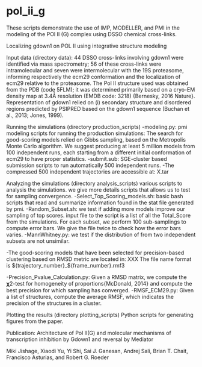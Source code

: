 # pol_ii_g
These scripts demonstrate the use of IMP, MODELLER, and PMI in the modeling of the POl II (G) complex using DSSO chemical cross-links.

Localizing gdown1 on POL II using integrative structure modeling

Input data (directory data):
44 DSSO cross-links involving gdown1 were identified via mass spectrometry; 56 of these cross-links were intramolecular and seven were intermolecular with the 19S proteasome, informing respectively the ecm29 conformation and the localization of ecm29 relative to the proteasome.
The Pol II structure used was obtained from the PDB (code 5FLM); it was determined primarily based on a cryo-EM density map at 3.4Å resolution (EMDB code: 3218) {Bernesky, 2016 Nature}.
Representation of gdown1 relied on (i) secondary structure and disordered regions predicted by PSIPRED based on the gdown1 sequence (Buchan et al., 2013; Jones, 1999).

Running the simulations (directory production_scripts)
-modeling.py: pmi modeling scripts for running the production simulations: The search for good-scoring models relied on Gibbs sampling, based on the Metropolis Monte Carlo algorithm. We suggest producing at least 5 million models from 100 independent runs, each starting from a different initial conformation of ecm29 to have proper statistics.
-submit.sub: SGE-cluster based submission scripts to run automatically 500 independent runs.
-The compressed 500 independent trajectories are accessible at: X.tar

Analyzing the simulations (directory analysis_scripts)
various scripts to analysis the simulations. we give more details scripts that allows us to test for sampling convergence.
-Select_Top_Scoring_models.sh: basic bash scripts that read and summarize information found in the stat file generated by pmi.
-Random_Subset.sh: we test if adding more models improve our sampling of top scores. input file to the script is a list of all the Total_Score from the simulations. For each subset, we perform 100 sub-samplings to compute error bars. We give the file twice to check how the error bars varies.
-MannWhitney.py: we test if the distribution of from two independent subsets are not unsimilar.

-The good-scoring models that have been selected for precision-based clustering based on RMSD metric are located in: XXX 
The file name format is ${trajectory_number}_${frame_number}.rmf3

-Precision_Pvalue_Calculation.py: Given a RMSD matrix, we compute the 𝛘2-test for homogeneity of proportions{McDonald, 2014} and compute the best precision for which sampling has converged.
-RMSF_ECM29.py: Given a list of structures, compute the average RMSF, which indicates the precision of the structures in a cluster.

Plotting the results (directory plotting_scripts)
Python scripts for generating figures from the paper.


Publication: 
Architecture of Pol II(G) and molecular mechanisms of transcription inhibition by Gdown1 and reversal by Mediator 

Miki Jishage, Xiaodi Yu, Yi Shi, Sai J. Ganesan, Andrej Sali, Brian T. Chait, Francisco Asturias, and Robert G. Roeder
